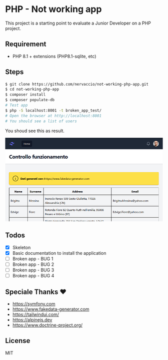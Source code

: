 # PHP - Not working app
This project is a starting point to evaluate a Junior Developer on a PHP project.

## Requirement
* PHP 8.1 + extensions (PHP8.1-sqlite, etc)

## Steps
```bash
$ git clone https://github.com/nervaccio/not-working-php-app.git
$ cd not-working-php-app
$ composer install
$ composer populate-db
# Test app
$ php -S localhost:8001 -t broken_app_test/
# Open the browser at http://localhost:8001
# You should see a list of users
```
You shoud see this as result.  

![Check page](docs/check-page.png)

## Todos
- [x] Skeleton
- [x] Basic documentation to install the application
- [ ] Broken app - BUG 1
- [ ] Broken app - BUG 2
- [ ] Broken app - BUG 3
- [ ] Broken app - BUG 4

## Speciale Thanks ❤
* https://symfony.com
* https://www.fakedata-generator.com
* https://tailwindui.com/
* https://alpinejs.dev
* https://www.doctrine-project.org/

## License
MIT
